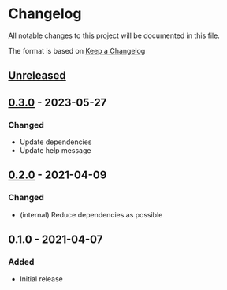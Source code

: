 # Changelog
All notable changes to this project will be documented in this file.

The format is based on [Keep a Changelog](http://keepachangelog.com/en/1.0.0/)

## [Unreleased]

## [0.3.0] - 2023-05-27
### Changed
* Update dependencies
* Update help message

## [0.2.0] - 2021-04-09
### Changed
* (internal) Reduce dependencies as possible

## 0.1.0 - 2021-04-07
### Added
* Initial release

[Unreleased]: https://github.com/nwtgck/hb/compare/v0.3.0...HEAD
[0.3.0]: https://github.com/nwtgck/hb/compare/v0.2.0...v0.3.0
[0.2.0]: https://github.com/nwtgck/hb/compare/v0.1.0...v0.2.0
